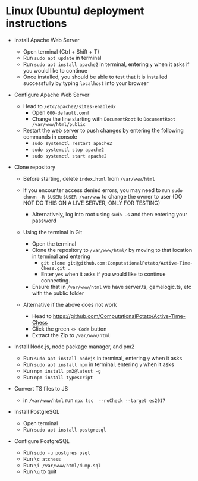 # Linux (Ubuntu) deployment instructions

- Install Apache Web Server
  - Open terminal (Ctrl + Shift + T)
  - Run ```sudo apt update``` in terminal
  - Run ```sudo apt install apache2``` in terminal, entering ```y``` when it asks if you would like to continue
  - Once installed, you should be able to test that it is installed successfully by typing ```localhost``` into your browser

- Configure Apache Web Server
  - Head to ```/etc/apache2/sites-enabled/```
    - Open ```000-default.conf```
    - Change the line starting with ```DocumentRoot``` to ```DocumentRoot /var/www/html/public```
  - Restart the web server to push changes by entering the following commands in console
    - ```sudo systemctl restart apache2```
    - ```sudo systemctl stop apache2```
    - ```sudo systemctl start apache2```

- Clone repository
  - Before starting, delete ```index.html``` from ```/var/www/html```
  - If you encounter access denied errors, you may need to run ```sudo chown -R $USER:$USER /var/www``` to change the owner to user (DO NOT DO THIS ON A LIVE SERVER, ONLY FOR TESTING)
    - Alternatively, log into root using ```sudo -s``` and then entering your password

  - Using the terminal in Git
    - Open the terminal
    - Clone the repository to ```/var/www/html/``` by moving to that location in terminal and entering
      - ```git clone git@github.com:ComputationalPotato/Active-Time-Chess.git .```
      - Enter ```yes``` when it asks if you would like to continue connecting.
    - Ensure that in ```/var/www/html``` we have server.ts, gamelogic.ts, etc with the public folder

  - Alternative if the above does not work
    - Head to <https://github.com/ComputationalPotato/Active-Time-Chess>
    - Click the green ```<> Code``` button
    - Extract the Zip to ```/var/www/html```

- Install Node.js, node package manager, and pm2
  - Run ```sudo apt install nodejs``` in terminal, entering ```y``` when it asks
  - Run ```sudo apt install npm``` in terminal, entering ```y``` when it asks
  - Run ```npm install pm2@latest -g```
  - Run ```npm install typescript```

- Convert TS files to JS
  - in ```/var/www/html``` run ```npx tsc  --noCheck --target es2017```

- Install PostgreSQL
  - Open terminal
  - Run ```sudo apt install postgresql```

- Configure PostgreSQL
  - Run ```sudo -u postgres psql```
  - Run ```\c atchess```
  - Run ```\i /var/www/html/dump.sql```
  - Run ```\q``` to quit
